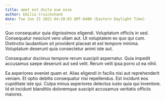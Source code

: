 ```yaml
---
title: amet est dicta eum esse
author: Emilio Cruickshank
date: Tue Jun 21 2022 04:20:03 GMT-0400 (Eastern Daylight Time)
---
```

Quo consequatur quia dignissimos eligendi. Voluptatum officiis in sed. Consequatur nesciunt vero ullam aut. Ut voluptatem ex quo qui cum. Distinctio laudantium sit provident placeat et est tempore minima. Voluptatum deserunt quia consectetur animi iste aut.

 Consequatur ducimus tempore rerum suscipit aspernatur. Quia impedit accusamus saepe deserunt aut sed velit. Rerum velit ipsa porro ut ea nihil.

 Ea asperiores eveniet quam et. Alias eligendi in facilis nisi aut reprehenderit veniam. Et optio debitis consequatur nisi repellendus. Est incidunt eos cupiditate iste qui. Culpa minus asperiores delectus iusto quia qui inventore. Id et incidunt blanditiis doloremque suscipit accusamus veritatis officiis maiores.